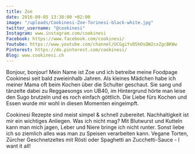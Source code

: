 ```yaml
---
title: Zoe
date: 2016-09-05 13:38:00 +02:00
image: "/uploads/Cookinesi-Zoe-Torinesi-black-white.jpg"
twitter_username: "@cookinesi"
Instagram: www.instagram.com/cookinesi
Facebook: https://www.facebook.com/cookinesi/
Youtube: https://www.youtube.com/channel/UCGgiYvDShOsQW2cxZgcBKWw
Pinterest: https://de.pinterest.com/cookinesi/
Blog: www.cookinesi.ch
---
```


Bonjour, bonjour! Mein Name ist Zoe und ich betreibe meine Foodpage Cookinesi seit bald zweieinhalb Jahren. Als kleines Mädchen habe ich meiner Mama oft beim Kochen über die Schulter geschaut. Sie sang und tänzelte dabei zu Reggaesongs von UB40, im
Hintergrund hörte man leise den Sugo brutzeln und es roch einfach göttlich. Die Liebe fürs Kochen und Essen wurde mir wohl in diesen Momenten eingeimpft.

Cookinesi Rezepte sind meist simpel & schnell zubereitet. Nachhaltigkeit ist mir ein wichtiges Anliegen. Was ich nicht mag? Mit Blutwurst und Kutteln kann man mich jagen, Leber und Niere bringe ich nicht runter. Sonst liebe ich so ziemlich alles was man zu Speisen verarbeiten kann. Vegane Torten, Zürcher Geschnetzeltes mit Rösti oder Spaghetti an Zucchetti-Sauce - I want it all!